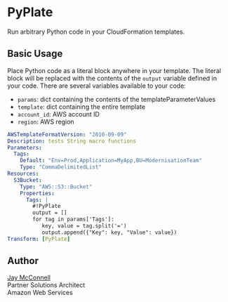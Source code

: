 # PyPlate

Run arbitrary Python code in your CloudFormation templates.

## Basic Usage

Place Python code as a literal block anywhere in your template. The literal block will be replaced with the contents of
the `output` variable defined in your code. There are several variables available to your code:

- `params`: dict containing the contents of the templateParameterValues
- `template`: dict containing the entire template
- `account_id`: AWS account ID
- `region`: AWS region

```yaml
AWSTemplateFormatVersion: "2010-09-09"
Description: tests String macro functions
Parameters:
  Tags:
    Default: "Env=Prod,Application=MyApp,BU=ModernisationTeam"
    Type: "CommaDelimitedList"
Resources:
  S3Bucket:
    Type: "AWS::S3::Bucket"
    Properties:
      Tags: |
        #!PyPlate
        output = []
        for tag in params['Tags']:
           key, value = tag.split('=')
           output.append({"Key": key, "Value": value})
Transform: [PyPlate]
```

## Author

[Jay McConnell](https://github.com/jaymccon)  
Partner Solutions Architect  
Amazon Web Services
